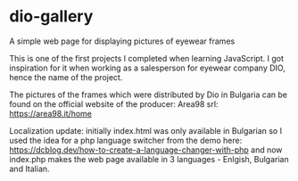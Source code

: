 # dio-gallery
A simple web page for displaying pictures of eyewear frames


This is one of the first projects I completed when learning JavaScript. 
I got inspiration for it when working as a salesperson for eyewear company DIO, hence the name of the project.

The pictures of the frames which were distributed by Dio in Bulgaria can be found on the official website of the producer:
Area98 srl:
https://area98.it/home


Localization update:
initially index.html was only available in Bulgarian so I used the idea for a php language switcher from the demo here:
https://dcblog.dev/how-to-create-a-language-changer-with-php
and now index.php makes the web page available in 3 languages - Enlgish, Bulgarian and Italian.
